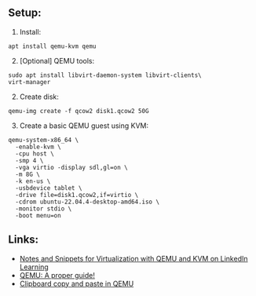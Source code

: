 ## Setup:
1. Install:
  ```
  apt install qemu-kvm qemu
  ```
2. [Optional] QEMU tools:
  ```
  sudo apt install libvirt-daemon-system libvirt-clients\
  virt-manager
  ```
2. Create disk:
  ```
  qemu-img create -f qcow2 disk1.qcow2 50G
  ```
3. Create a basic QEMU guest using KVM:
  ```
  qemu-system-x86_64 \
    -enable-kvm \
    -cpu host \
    -smp 4 \
    -vga virtio -display sdl,gl=on \
    -m 8G \
    -k en-us \
    -usbdevice tablet \
    -drive file=disk1.qcow2,if=virtio \
    -cdrom ubuntu-22.04.4-desktop-amd64.iso \
    -monitor stdio \
    -boot menu=on
  ```


## Links:
* [Notes and Snippets for Virtualization with QEMU and KVM on LinkedIn Learning](https://github.com/LinkedInLearning/virtualization-with-kvm-and-qemu-2487226/blob/main/Notes.md)
* [QEMU: A proper guide!](https://www.youtube.com/watch?v=AAfFewePE7c&t=488s)
* [Clipboard copy and paste in QEMU](https://www.youtube.com/watch?v=DcgF7-OHRTo)

